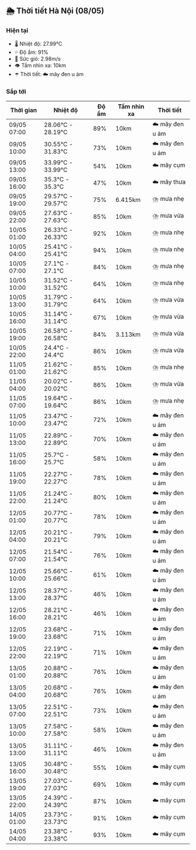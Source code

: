 ## 🌦️ Thời tiết Hà Nội (08/05)

### Hiện tại

- 🌡️ Nhiệt độ: 27.99℃
- 💦 Độ ẩm: 91%
- 💨 Sức gió: 2.98m/s
- 👁️ Tầm nhìn xa: 10km
- ☂️ Thời tiết: ☁️ mây đen u ám

### Sắp tới

| Thời gian | Nhiệt độ | Độ ẩm | Tầm nhìn xa | Thời tiết |
| --- | --- | --- | --- | --- |
| 09/05 07:00 | 28.06℃ - 28.19℃ | 89% | 10km | ☁️ mây đen u ám |
| 09/05 10:00 | 30.55℃ - 31.83℃ | 73% | 10km | ☁️ mây đen u ám |
| 09/05 13:00 | 33.99℃ - 33.99℃ | 54% | 10km | ☁️ mây cụm |
| 09/05 16:00 | 35.3℃ - 35.3℃ | 47% | 10km | ☁️ mây thưa |
| 09/05 19:00 | 29.57℃ - 29.57℃ | 75% | 6.415km | ⛈️ mưa nhẹ |
| 09/05 22:00 | 27.63℃ - 27.63℃ | 85% | 10km | ⛈️ mưa vừa |
| 10/05 01:00 | 26.33℃ - 26.33℃ | 92% | 10km | ⛈️ mưa nhẹ |
| 10/05 04:00 | 25.41℃ - 25.41℃ | 94% | 10km | ⛈️ mưa nhẹ |
| 10/05 07:00 | 27.1℃ - 27.1℃ | 84% | 10km | ⛈️ mưa nhẹ |
| 10/05 10:00 | 31.52℃ - 31.52℃ | 64% | 10km | ⛈️ mưa nhẹ |
| 10/05 13:00 | 31.79℃ - 31.79℃ | 64% | 10km | ⛈️ mưa vừa |
| 10/05 16:00 | 31.14℃ - 31.14℃ | 67% | 10km | ⛈️ mưa vừa |
| 10/05 19:00 | 26.58℃ - 26.58℃ | 84% | 3.113km | ⛈️ mưa vừa |
| 10/05 22:00 | 24.4℃ - 24.4℃ | 86% | 10km | ⛈️ mưa vừa |
| 11/05 01:00 | 21.62℃ - 21.62℃ | 85% | 10km | ⛈️ mưa nhẹ |
| 11/05 04:00 | 20.02℃ - 20.02℃ | 86% | 10km | ⛈️ mưa vừa |
| 11/05 07:00 | 19.64℃ - 19.64℃ | 86% | 10km | ⛈️ mưa nhẹ |
| 11/05 10:00 | 23.47℃ - 23.47℃ | 72% | 10km | ☁️ mây đen u ám |
| 11/05 13:00 | 22.89℃ - 22.89℃ | 70% | 10km | ☁️ mây đen u ám |
| 11/05 16:00 | 25.7℃ - 25.7℃ | 58% | 10km | ☁️ mây đen u ám |
| 11/05 19:00 | 22.27℃ - 22.27℃ | 78% | 10km | ☁️ mây đen u ám |
| 11/05 22:00 | 21.24℃ - 21.24℃ | 80% | 10km | ☁️ mây đen u ám |
| 12/05 01:00 | 20.77℃ - 20.77℃ | 78% | 10km | ☁️ mây đen u ám |
| 12/05 04:00 | 20.21℃ - 20.21℃ | 79% | 10km | ☁️ mây đen u ám |
| 12/05 07:00 | 21.54℃ - 21.54℃ | 76% | 10km | ☁️ mây đen u ám |
| 12/05 10:00 | 25.66℃ - 25.66℃ | 61% | 10km | ☁️ mây đen u ám |
| 12/05 13:00 | 28.37℃ - 28.37℃ | 46% | 10km | ☁️ mây đen u ám |
| 12/05 16:00 | 28.21℃ - 28.21℃ | 46% | 10km | ☁️ mây đen u ám |
| 12/05 19:00 | 23.68℃ - 23.68℃ | 71% | 10km | ☁️ mây đen u ám |
| 12/05 22:00 | 22.19℃ - 22.19℃ | 71% | 10km | ☁️ mây đen u ám |
| 13/05 01:00 | 20.88℃ - 20.88℃ | 76% | 10km | ☁️ mây đen u ám |
| 13/05 04:00 | 20.68℃ - 20.68℃ | 76% | 10km | ☁️ mây đen u ám |
| 13/05 07:00 | 22.51℃ - 22.51℃ | 73% | 10km | ☁️ mây đen u ám |
| 13/05 10:00 | 27.58℃ - 27.58℃ | 58% | 10km | ☁️ mây đen u ám |
| 13/05 13:00 | 31.11℃ - 31.11℃ | 46% | 10km | ☁️ mây đen u ám |
| 13/05 16:00 | 30.48℃ - 30.48℃ | 55% | 10km | ☁️ mây cụm |
| 13/05 19:00 | 27.03℃ - 27.03℃ | 69% | 10km | ☁️ mây cụm |
| 13/05 22:00 | 24.39℃ - 24.39℃ | 87% | 10km | ☁️ mây cụm |
| 14/05 01:00 | 23.73℃ - 23.73℃ | 91% | 10km | ☁️ mây cụm |
| 14/05 04:00 | 23.38℃ - 23.38℃ | 93% | 10km | ☁️ mây cụm |
